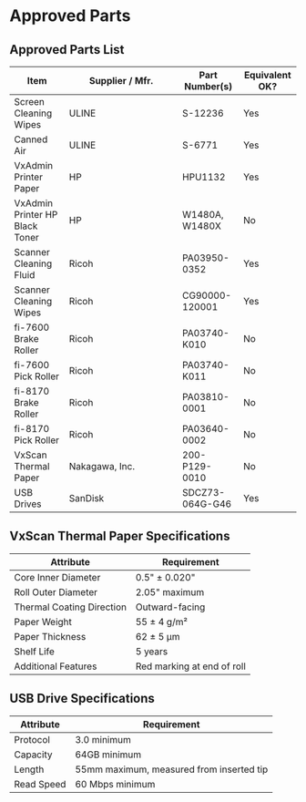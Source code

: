 # Approved Parts

## Approved Parts List



<table><thead><tr><th>Item</th><th width="183">Supplier / Mfr.</th><th>Part Number(s)</th><th>Equivalent OK?</th></tr></thead><tbody><tr><td>Screen Cleaning Wipes</td><td>ULINE</td><td>S-12236</td><td>Yes</td></tr><tr><td>Canned Air</td><td>ULINE</td><td>S-6771</td><td>Yes</td></tr><tr><td>VxAdmin Printer Paper</td><td>HP</td><td>HPU1132</td><td>Yes</td></tr><tr><td>VxAdmin Printer HP Black Toner</td><td>HP</td><td>W1480A, W1480X</td><td>No</td></tr><tr><td>Scanner Cleaning Fluid</td><td>Ricoh</td><td>PA03950-0352</td><td>Yes</td></tr><tr><td>Scanner Cleaning Wipes</td><td>Ricoh</td><td>CG90000-120001</td><td>Yes</td></tr><tr><td>fi-7600 Brake Roller</td><td>Ricoh</td><td>PA03740-K010</td><td>No</td></tr><tr><td>fi-7600 Pick Roller</td><td>Ricoh</td><td>PA03740-K011</td><td>No</td></tr><tr><td>fi-8170 Brake Roller</td><td>Ricoh</td><td>PA03810-0001</td><td>No</td></tr><tr><td>fi-8170 Pick Roller</td><td>Ricoh</td><td>PA03640-0002</td><td>No</td></tr><tr><td>VxScan Thermal Paper</td><td>Nakagawa, Inc.</td><td>200-P129-0010</td><td>No</td></tr><tr><td>USB Drives</td><td>SanDisk</td><td>SDCZ73-064G-G46</td><td>Yes</td></tr></tbody></table>

## VxScan Thermal Paper Specifications

| Attribute                 | Requirement                |
| ------------------------- | -------------------------- |
| Core Inner Diameter       | 0.5" ± 0.020"              |
| Roll Outer Diameter       | 2.05" maximum              |
| Thermal Coating Direction | Outward-facing             |
| Paper Weight              | 55 ± 4 g/m²                |
| Paper Thickness           | 62 ± 5 µm                  |
| Shelf Life                | 5 years                    |
| Additional Features       | Red marking at end of roll |

## USB Drive Specifications

| Attribute  | Requirement                              |
| ---------- | ---------------------------------------- |
| Protocol   | 3.0 minimum                              |
| Capacity   | 64GB minimum                             |
| Length     | 55mm maximum, measured from inserted tip |
| Read Speed | 60 Mbps minimum                          |

